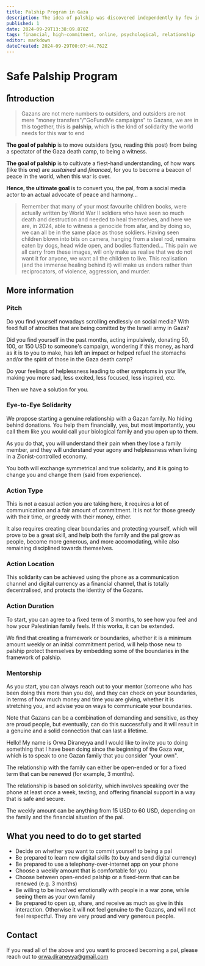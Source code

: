 ```yaml
---
title: Palship Program in Gaza
description: The idea of palship was discovered independently by few individuals midst the Gaza war. In this page, I would like to present a safe and a scalable, decentralised model that worked well for me and many others.
published: 1
date: 2024-09-29T13:38:09.870Z
tags: financial, high-commitment, online, psychological, relationship
editor: markdown
dateCreated: 2024-09-29T00:07:44.762Z
---
```


# Safe Palship Program

## ّIntroduction

> Gazans are not mere numbers to outsiders, and outsiders are not mere "money transfers"/"GoFundMe campaigns" to Gazans, we are in this together, this is **palship**, which is the kind of solidarity the world needs for this war to end

**The goal of palship** is to move outsiders (you, reading this post) from being a spectator of the Gaza death camp, to being a witness.

**The goal of palship** is to cultivate a fiest-hand understanding, of how wars (like this one) are _sustained_ and _financed_, for you to become a beacon of peace in the world, when this war is over.

**Hence, the ultimate goal** is to convert you, the pal, from a social media actor to an actual advocate of peace and harmony...

> Remember that many of your most favourite children books, were actually written by World War II soldiers who have seen so much death and destruction and needed to heal themselves, and here we are, in 2024, able to witness a genocide from afar, and by doing so, we can all be in the same place as those soldiers. Having seen children blown into bits on camera, hanging from a steel rod, remains eaten by dogs, head wide open, and bodies flattended... This pain we all carry from these images, will only make us realise that we do not want it for anyone, we want all the children to live. This realisation (and the immense healing behind it) will make us enders rather than reciprocators, of violence, aggression, and murder.

## More information
### Pitch

Do you find yourself nowadays scrolling endlessly on social media? With feed full of atrocities that are being comitted by the Israeli army in Gaza?

Did you find yourself in the past months, acting impulsively, donating 50, 100, or 150 USD to someone's campaign, wondering if this money, as hard as it is to you to make, has left an impact or helped refuel the stomachs and/or the spirit of those in the Gaza death camp?

Do your feelings of helplessness leading to other symptoms in your life, making you more sad, less excited, less focused, less inspired, etc.

Then we have a solution for you.

### Eye-to-Eye Solidarity

We propose starting a genuine relationship with a Gazan family. No hiding behind donations. You help them financially, yes, but most importantly, you call them like you would call your biological family and you open up to them.

As you do that, you will understand their pain when they lose a family member, and they will understand your agony and helplessness when living in a Zionist-controlled economy.

You both will exchange symmetrical and true solidarity, and it is going to change you and change them (said from experience).

### Action Type

This is not a casual action you are taking here, it requires a lot of communication and a fair amount of commitment. It is not for those greedy with their time, or greedy with their money, either.

It also requires creating clear boundaries and protecting yourself, which will prove to be a great skill, and help both the family and the pal grow as people, become more generous, and more accomodating, while also remaining disciplined towards themselves.

### Action Location

This solidarity can be achieved using the phone as a communication channel and digital currency as a financial channel, that is totally decentralised, and protects the identity of the Gazans.

### Action Duration

To start, you can agree to a fixed term of 3 months, to see how you feel and how your Palestinian family feels. If this works, it can be extended.

We find that creating a framework or boundaries, whether it is a minimum amount weekly or an initial commitment period, will help those new to palship protect themselves by embedding some of the boundaries in the framework of palship.

### Mentorship

As you start, you can always reach out to your mentor (someone who has been doing this more than you do), and they can check on your boundaries, in terms of how much money and time you are giving, whether it is stretching you, and advise you on ways to communicate your boundaries.

Note that Gazans can be a combination of demanding and sensitive, as they are proud people, but eventually, can do this successfully and it will reault in a genuine and a solid connection that can last a lifetime.



Hello! My name is Orwa Diraneyya and I would like to invite you to doing something that I have been doing since the beginning of the Gaza war, which is to speak to one Gazan family that you consider "your own".

The relationship with the family can either be open-ended or for a fixed term that can be renewed (for example, 3 months).

The relationship is based on solidarity, which involves speaking over the phone at least once a week, texting, and offering financial support in a way that is safe and secure.

The weekly amount can be anything from 15 USD to 60 USD, depending on the family and the financial situation of the pal.

## What you need to do to get started

- Decide on whether you want to commit yourself to being a pal
- Be prepared to learn new digital skills (to buy and send digital currency)
- Be prepared to use a telephony-over-internet app on your phone
- Choose a weekly amount that is comfortable for you
- Choose between open-ended palship or a fixed-term that can be renewed (e.g. 3 months)
- Be willing to be involved emotionally with people in a war zone, while seeing them as your own family
- Be prepared to open up, share, and receive as much as give in this interaction. Otherwise it will not feel genuine to the Gazans, and will not feel respectful. They are very proud and very generous people.

## Contact

If you read all of the above and you want to proceed becoming a pal, please reach out to orwa.diraneyya@gmail.com
